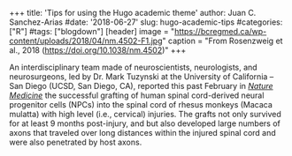 +++
title: 'Tips for using the Hugo academic theme'
author: Juan C. Sanchez-Arias
#date: '2018-06-27'
slug: hugo-academic-tips
#categories: ["R"]
#tags: ["blogdown"]
[header]
image = "https://bcregmed.ca/wp-content/uploads/2018/04/nm.4502-F1.jpg"
caption = "From Rosenzweig et al., 2018 (https://doi.org/10.1038/nm.4502)"
+++

An interdisciplinary team made of neuroscientists, neurologists, and neurosurgeons, led by Dr. Mark Tuzynski at the University of California – San Diego (UCSD, San Diego, CA), reported this past February in [*Nature Medicine*](https://www.nature.com/articles/nm.4502) the successful grafting of human spinal cord-derived neural progenitor cells (NPCs) into the spinal cord of rhesus monkeys (Macaca mulatta) with high level (i.e., cervical) injuries. The grafts not only survived for at least 9 months post-injury, and but also developed large numbers of axons that traveled over long distances within the injured spinal cord and were also penetrated by host axons.
